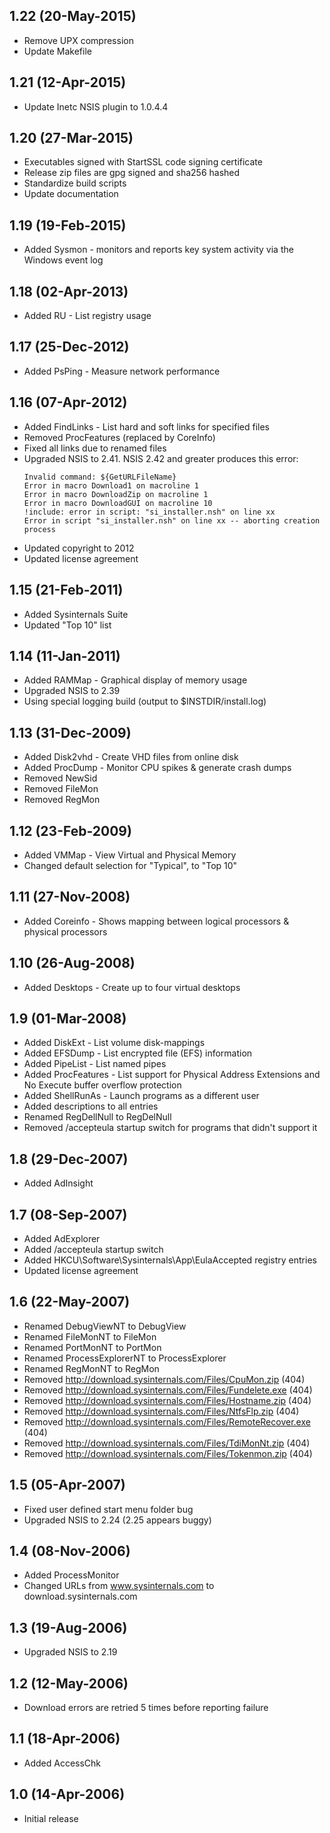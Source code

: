 ## 1.22 (20-May-2015)

  * Remove UPX compression
  * Update Makefile
  
## 1.21 (12-Apr-2015)

  * Update Inetc NSIS plugin to 1.0.4.4

## 1.20 (27-Mar-2015)

  * Executables signed with StartSSL code signing certificate
  * Release zip files are gpg signed and sha256 hashed
  * Standardize build scripts
  * Update documentation

## 1.19 (19-Feb-2015)

  * Added Sysmon - monitors and reports key system activity via the Windows event log

## 1.18 (02-Apr-2013)

  * Added RU - List registry usage

## 1.17 (25-Dec-2012)

  * Added PsPing - Measure network performance

## 1.16 (07-Apr-2012)

  * Added FindLinks - List hard and soft links for specified files
  * Removed ProcFeatures (replaced by CoreInfo)
  * Fixed all links due to renamed files
  * Upgraded NSIS to 2.41. NSIS 2.42 and greater produces this error:
	````
	Invalid command: ${GetURLFileName}
	Error in macro Download1 on macroline 1
	Error in macro DownloadZip on macroline 1
	Error in macro DownloadGUI on macroline 10
	!include: error in script: "si_installer.nsh" on line xx
	Error in script "si_installer.nsh" on line xx -- aborting creation process
	````
  * Updated copyright to 2012
  * Updated license agreement

## 1.15 (21-Feb-2011)

  * Added Sysinternals Suite
  * Updated "Top 10" list

## 1.14 (11-Jan-2011)

  * Added RAMMap - Graphical display of memory usage
  * Upgraded NSIS to 2.39
  * Using special logging build (output to $INSTDIR/install.log)

## 1.13 (31-Dec-2009)

  * Added Disk2vhd - Create VHD files from online disk
  * Added ProcDump - Monitor CPU spikes & generate crash dumps
  * Removed NewSid
  * Removed FileMon
  * Removed RegMon

## 1.12 (23-Feb-2009)

  * Added VMMap - View Virtual and Physical Memory
  * Changed default selection for "Typical", to "Top 10"

## 1.11 (27-Nov-2008)

  * Added Coreinfo - Shows mapping between logical processors & physical processors

## 1.10 (26-Aug-2008)

  * Added Desktops - Create up to four virtual desktops

## 1.9 (01-Mar-2008)

  * Added DiskExt - List volume disk-mappings
  * Added EFSDump - List encrypted file (EFS) information
  * Added PipeList - List named pipes
  * Added ProcFeatures - List support for Physical Address Extensions and No Execute buffer overflow protection
  * Added ShellRunAs - Launch programs as a different user
  * Added descriptions to all entries
  * Renamed RegDellNull to RegDelNull
  * Removed /accepteula startup switch for programs that didn't support it

## 1.8 (29-Dec-2007)

  * Added AdInsight

## 1.7 (08-Sep-2007)

  * Added AdExplorer
  * Added /accepteula startup switch
  * Added HKCU\Software\Sysinternals\App\EulaAccepted registry entries
  * Updated license agreement

## 1.6 (22-May-2007)

  * Renamed DebugViewNT to DebugView
  * Renamed FileMonNT to FileMon
  * Renamed PortMonNT to PortMon
  * Renamed ProcessExplorerNT to ProcessExplorer
  * Renamed RegMonNT to RegMon
  * Removed http://download.sysinternals.com/Files/CpuMon.zip (404)
  * Removed http://download.sysinternals.com/Files/Fundelete.exe (404)
  * Removed http://download.sysinternals.com/Files/Hostname.zip (404)
  * Removed http://download.sysinternals.com/Files/NtfsFlp.zip (404)
  * Removed http://download.sysinternals.com/Files/RemoteRecover.exe (404)
  * Removed http://download.sysinternals.com/Files/TdiMonNt.zip (404)
  * Removed http://download.sysinternals.com/Files/Tokenmon.zip (404)

## 1.5 (05-Apr-2007)

  * Fixed user defined start menu folder bug
  * Upgraded NSIS to 2.24 (2.25 appears buggy)

## 1.4 (08-Nov-2006)

  * Added ProcessMonitor
  * Changed URLs from www.sysinternals.com to download.sysinternals.com

## 1.3 (19-Aug-2006)

  * Upgraded NSIS to 2.19

## 1.2 (12-May-2006)

  * Download errors are retried 5 times before reporting failure

## 1.1 (18-Apr-2006)

  * Added AccessChk

## 1.0 (14-Apr-2006)

  * Initial release
